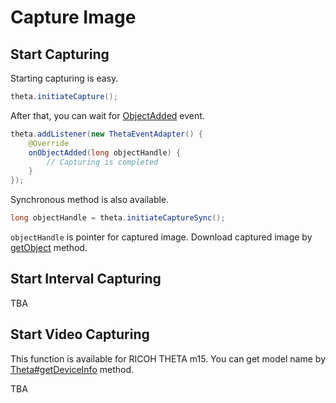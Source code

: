 # Capture Image

## Start Capturing

Starting capturing is easy.

```java
theta.initiateCapture();
```

After that, you can wait for [ObjectAdded](event.md) event.

```java
theta.addListener(new ThetaEventAdapter() {
    @Override
    onObjectAdded(long objectHandle) {
        // Capturing is completed
    }
});
```

Synchronous method is also available.

```java
long objectHandle = theta.initiateCaptureSync();
```

`objectHandle` is pointer for captured image.
Download captured image by [getObject](file.md) method.

## Start Interval Capturing

TBA

## Start Video Capturing

This function is available for RICOH THETA m15.
You can get model name by [Theta#getDeviceInfo](property.md#) method.

TBA
